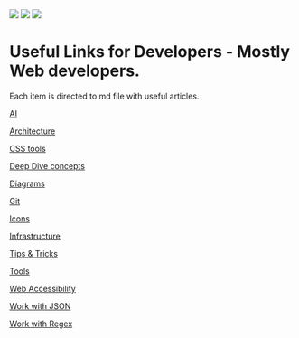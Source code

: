 <div>
  <img src="https://img.shields.io/github/stars/Yaronglp/Developers-knowledge?style=flat-square" />
  <img src="https://img.shields.io/github/last-commit/Yaronglp/Developers-knowledge?style=flat-square" />
  <img src="https://img.shields.io/github/contributors/Yaronglp/Developers-knowledge?style=flat-square" />
</div>

# Useful Links for Developers - Mostly Web developers.

Each item is directed to md file with useful articles.

[AI](AI.md)

[Architecture](Architecture.md)

[CSS tools](CSS.md)

[Deep Dive concepts](DeepDiveConcepts.md)

[Diagrams](Diagrams.md)

[Git](Git.md)

[Icons](Icons.md)

[Infrastructure](Infrastructure.md)

[Tips & Tricks](TipsTricks.md)

[Tools](Tools.md)

[Web Accessibility](WebAccessibility.md)

[Work with JSON](JSON.md)

[Work with Regex](REGEX.md)
